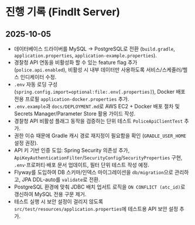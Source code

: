 # 진행 기록 (FindIt Server)

## 2025-10-05

- 데이터베이스 드라이버를 MySQL → PostgreSQL로 전환 (`build.gradle`, `application.properties`, `application-example.properties`).
- 경찰청 API 연동을 비활성화 할 수 있는 feature flag 추가 (`police.api.enabled`), 비활성 시 내부 데이터만 사용하도록 서비스/스케줄러/헬스 인디케이터 수정.
- `.env` 자동 로딩 구성(`spring.config.import=optional:file:.env[.properties]`), Docker 배포 전용 프로필 `application-docker.properties` 추가.
- `.env.example`과 `docs/DEPLOYMENT.md`로 AWS EC2 + Docker 배포 절차 및 Secrets Manager/Parameter Store 활용 가이드 작성.
- 경찰청 API 비활성 플래그 동작을 검증하는 단위 테스트 `PoliceApiClientTest` 추가.
- 권한 이슈 때문에 Gradle 캐시 경로 재지정이 필요함을 확인 (`GRADLE_USER_HOME` 설정 권장).
- API 키 기반 인증 도입: Spring Security 의존성 추가, `ApiKeyAuthenticationFilter`/`SecurityConfig`/`SecurityProperties` 구현, `.env`·프로퍼티·배포 문서 업데이트, 필터 단위 테스트 작성 예정.
- Flyway를 도입하여 DB 스키마/인덱스 마이그레이션을 `db/migration`으로 관리하고, JPA DDL-auto를 `validate`로 전환.
- PostgreSQL 환경에 맞춰 JDBC 배치 업서트 로직을 `ON CONFLICT (atc_id)`로 갱신하여 MySQL 전용 구문 제거.
- 테스트 실행 시 보안 설정이 걸리지 않도록 `src/test/resources/application.properties`에 테스트용 API 보안 설정 추가.
